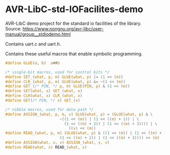 # AVR-LibC-std-IOFacilites-demo
AVR-LibC demo project for the standard io facilities of the library.  
Source: https://www.nongnu.org/avr-libc/user-manual/group__stdiodemo.html  

Contains uart.c and uart.h.  

Contains these useful macros that enable symbolic programming.
``` C
#define GLUE(a, b)  a##b

/* single-bit macros, used for control bits */
#define SET_(what, p, m) GLUE(what, p) |= (1 << (m))
#define CLR_(what, p, m) GLUE(what, p) &= ~(1 << (m))
#define GET_(/* PIN, */ p, m) GLUE(PIN, p) & (1 << (m))
#define SET(what, x) SET_(what, x)
#define CLR(what, x) CLR_(what, x)
#define GET(/* PIN, */ x) GET_(x)

/* nibble macros, used for data path */
#define ASSIGN_(what, p, m, v) GLUE(what, p) = (GLUE(what, p) & \
						~((1 << (m)) | (1 << ((m) + 1)) | \
						  (1 << ((m) + 2)) | (1 << ((m) + 3)))) | \
					        ((v) << (m))
#define READ_(what, p, m) (GLUE(what, p) & ((1 << (m)) | (1 << ((m) + 1)) | \
					    (1 << ((m) + 2)) | (1 << ((m) + 3)))) >> (m)
#define ASSIGN(what, x, v) ASSIGN_(what, x, v)
#define READ(what, x) READ_(what, x)
```
